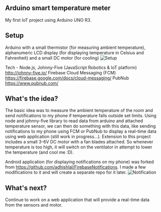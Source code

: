## Arduino smart temperature meter

My first IoT project using Arduino UNO R3.

## Setup
Arduino with a small thermistor (for measuring ambient temperature), alphanumeric LCD display (for displaying temperature in Celsius and Fahrenheit) and a small DC motor (for cooling)
![Setup](http://lmsotfy.com/so.png)

Tech -
Node.js,
Johnny-Five (JavaScript Robotics & IoT platform) http://johnny-five.io/
Firebase Cloud Messaging (FCM) https://firebase.google.com/docs/cloud-messaging/
PubNub https://www.pubnub.com/

## What's the idea?
The basic idea was to measure the ambient temperature of the room and send notifications to my phone if temperature falls outside set limits.
Using node and johnny-five library to read data from arduino and attached temperature sensor, we can then do something with this data, like sending
notifications to my phone using FCM or PubNub to display a real-time data using web application (still work in progress...).
Extension to this project includes a small 3-6V DC motor with a fan blades attached. So whenever temperature is too high, it will switch on the ventilator in attempt to lower the temperature (and cool me :D).

Android application (for displaying notifications on my phone) was forked from https://github.com/adhishlal/FirebaseNotifications. I made a few modifications to it and will create a separate repo for it later.
![Notification](https://image.ibb.co/ecJYDF/Screenshot_20170525_111341.png)

## What's next?
Continue to work on a web application that will provide a real-time data from the sensors and motor.
